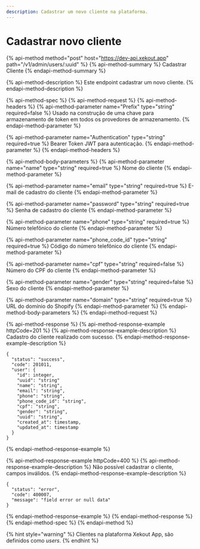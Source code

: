 ```yaml
---
description: Cadastrar um novo cliente na plataforma.
---
```


# Cadastrar novo cliente

{% api-method method="post" host="https://dev-api.xekout.app" path="/v1/admin/users/:uuid" %}
{% api-method-summary %}
Cadastrar Cliente
{% endapi-method-summary %}

{% api-method-description %}
Este endpoint cadastrar um novo cliente.
{% endapi-method-description %}

{% api-method-spec %}
{% api-method-request %}
{% api-method-headers %}
{% api-method-parameter name="Prefix" type="string" required=false %}
Usado na construção de uma chave para armazenamento de token em todos os provedores de armazenamento.
{% endapi-method-parameter %}

{% api-method-parameter name="Authentication" type="string" required=true %}
Bearer Token JWT para autenticação.
{% endapi-method-parameter %}
{% endapi-method-headers %}

{% api-method-body-parameters %}
{% api-method-parameter name="name" type="string" required=true %}
Nome do cliente
{% endapi-method-parameter %}

{% api-method-parameter name="email" type="string" required=true %}
E-mail de cadastro do cliente
{% endapi-method-parameter %}

{% api-method-parameter name="password" type="string" required=true %}
Senha de cadastro do cliente
{% endapi-method-parameter %}

{% api-method-parameter name="phone" type="string" required=true %}
Número telefônico do cliente
{% endapi-method-parameter %}

{% api-method-parameter name="phone\_code\_id" type="string" required=true %}
Código do número telefônico do cliente
{% endapi-method-parameter %}

{% api-method-parameter name="cpf" type="string" required=false %}
Número do CPF do cliente
{% endapi-method-parameter %}

{% api-method-parameter name="gender" type="string" required=false %}
Sexo do cliente
{% endapi-method-parameter %}

{% api-method-parameter name="domain" type="string" required=true %}
URL do domínio do Shopify
{% endapi-method-parameter %}
{% endapi-method-body-parameters %}
{% endapi-method-request %}

{% api-method-response %}
{% api-method-response-example httpCode=201 %}
{% api-method-response-example-description %}
Cadastro do cliente realizado com sucesso.
{% endapi-method-response-example-description %}

```text
{
  "status": "success",
  "code": 201011,
  "user": {
    "id": integer,
    "uuid": "string"
    "name": "string",
    "email": "string",
    "phone": "string",
    "phone_code_id": "string",
    "cpf": "string",
    "gender": "string",
    "uuid": "string",
    "created_at": timestamp,
    "updated_at": timestamp
  }
}
```
{% endapi-method-response-example %}

{% api-method-response-example httpCode=400 %}
{% api-method-response-example-description %}
Não possível cadastrar o cliente, campos inválidos.
{% endapi-method-response-example-description %}

```text
{
  "status": "error",
  "code": 400007,
  "message": "field error or null data"
}
```
{% endapi-method-response-example %}
{% endapi-method-response %}
{% endapi-method-spec %}
{% endapi-method %}

{% hint style="warning" %}
Clientes na plataforma Xekout App, são definidos como _users_.
{% endhint %}

